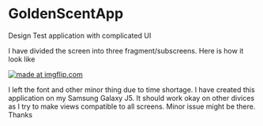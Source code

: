 # GoldenScentApp
Design Test application with complicated UI

I have divided the screen into three fragment/subscreens. Here is how it look like 

<a href="https://imgflip.com/gif/2kjoq7"><img src="https://i.imgflip.com/2kjoq7.gif" title="made at imgflip.com"/></a>


I left the font and other minor thing due to time shortage. I have created this application on my Samsung Galaxy J5. It should work 
okay on other divices as I try to make views compatible to all screens. Minor issue might be there. Thanks
